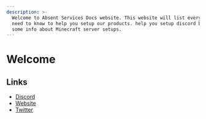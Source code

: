```yaml
---
description: >-
  Welcome to Absent Services Docs website. This website will list everything you
  need to know to help you setup our products. help you setup discord bots, and
  some info about Minecraft server setups.
---
```


# Welcome

## Links

* [Discord](https://discord.gg/jYM3CXt)
* [Website](http://absentservices.xyz/)
* [Twitter](https://twitter.com/AbsentServices)

